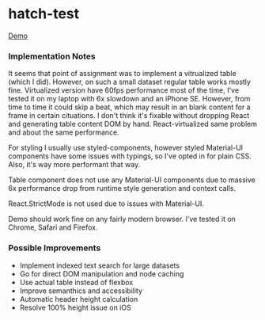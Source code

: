 # hatch-test

[Demo](https://alextewpin.github.io/hatch-test/)

### Implementation Notes

It seems that point of assignment was to implement a vitrualized table (which I did). However, on such a small dataset regular table works mostly fine. Virtualized version have 60fps performance most of the time, I've tested it on my laptop with 6x slowdown and an iPhone SE. However, from time to time it could skip a beat, which may result in an blank content for a frame in certain cituations. I don't think it's fixable without dropping React and generating table content DOM by hand. React-virtualized same problem and about the same performance.

For styling I usually use styled-components, however styled Material-UI components have some issues with typings, so I've opted in for plain CSS. Also, it's way more performant that way.

Table component does not use any Material-UI components due to massive 6x performance drop from runtime style generation and context calls.

React.StrictMode is not used due to issues with Material-UI.

Demo should work fine on any fairly modern browser. I've tested it on Chrome, Safari and Firefox.

### Possible Improvements

- Implement indexed text search for large datasets
- Go for direct DOM manipulation and node caching
- Use actual table instead of flexbox
- Improve semanthics and accessibility
- Automatic header height calculation
- Resolve 100% height issue on iOS
